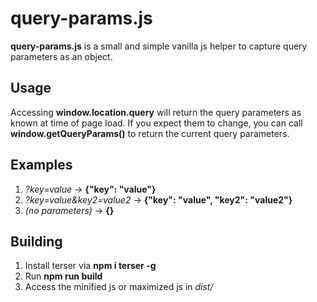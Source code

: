 # query-params.js

**query-params.js** is a small and simple vanilla js helper to capture query parameters as an object.


## Usage

Accessing **window.location.query** will return the query parameters as known at time of page load. If you expect them to change, you can call **window.getQueryParams()** to return the current query parameters.

## Examples

1. *?key=value* -> **{"key": "value"}**
2. *?key=value&key2=value2* -> **{"key": "value", "key2": "value2"}**
3. *(no parameters)* -> **{}**

## Building
1. Install terser via **npm i terser -g**
2. Run **npm run build**
3. Access the minified js or maximized js in *dist/*